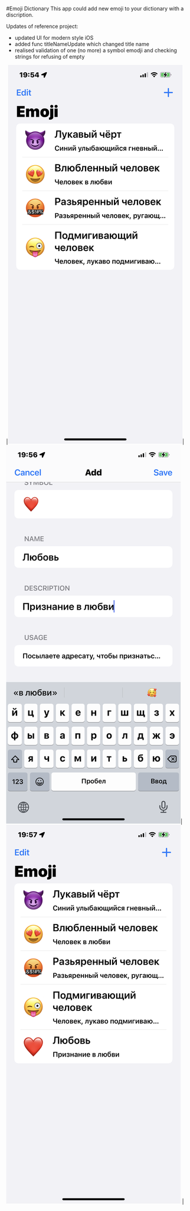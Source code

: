 #Emoji Dictionary
This app could add new emoji to your dictionary with a discription.

Updates of reference project:
- updated UI for modern style iOS
- added func titleNameUpdate which changed title name
- realised validation of one (no more) a symbol emodji and checking strings for refusing of empty

|![Screen1](https://github.com/VladimirLadygin/Table-View/blob/main/Screenshots/IMG_8234.PNG)|![Screen2](https://github.com/VladimirLadygin/Table-View/blob/main/Screenshots/IMG_8237.PNG)|![Screen3](https://github.com/VladimirLadygin/Table-View/blob/main/Screenshots/IMG_8238.PNG)
|

